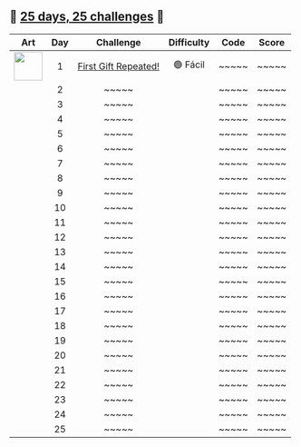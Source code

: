 ## 🎄 [25 days, 25 challenges](https://adventjs.dev/es) 🎄

| Art                                                                                                | Day | Challenge                                                                                      | Difficulty  | Code                         | Score  |
| :-----------------------------------------------------------------:                                | :-: | :--------------------------------------------------------------------------------------------: | :---------: | :--------------------------: | :----: |
| <img src="https://adventjs.dev/challenges-2023/1.png" width="50" style="object-fit: contain;" />   |  1  | [First Gift Repeated!](https://adventjs.dev/es/challenges/2023/1)       | 🟢  Fácil   | ~~~~~ | ~~~~~    |
|    |  2  | ~~~~~       |        | ~~~~~ | ~~~~~    |
|    |  3  | ~~~~~       |        | ~~~~~ | ~~~~~    |
|    |  4  | ~~~~~       |        | ~~~~~ | ~~~~~    |
|    |  5  | ~~~~~       |        | ~~~~~ | ~~~~~    |
|    |  6  | ~~~~~       |        | ~~~~~ | ~~~~~    |
|    |  7  | ~~~~~       |        | ~~~~~ | ~~~~~    |
|    |  8  | ~~~~~       |        | ~~~~~ | ~~~~~    |
|    |  9  | ~~~~~       |        | ~~~~~ | ~~~~~    |
|    | 10  | ~~~~~       |        | ~~~~~ | ~~~~~    |
|    | 11  | ~~~~~       |        | ~~~~~ | ~~~~~    |
|    | 12  | ~~~~~       |        | ~~~~~ | ~~~~~    |
|    | 13  | ~~~~~       |        | ~~~~~ | ~~~~~    |
|    | 14  | ~~~~~       |        | ~~~~~ | ~~~~~    |
|    | 15  | ~~~~~       |        | ~~~~~ | ~~~~~    |
|    | 16  | ~~~~~       |        | ~~~~~ | ~~~~~    |
|    | 17  | ~~~~~       |        | ~~~~~ | ~~~~~    |
|    | 18  | ~~~~~       |        | ~~~~~ | ~~~~~    |
|    | 19  | ~~~~~       |        | ~~~~~ | ~~~~~    |
|    | 20  | ~~~~~       |        | ~~~~~ | ~~~~~    |
|    | 21  | ~~~~~       |        | ~~~~~ | ~~~~~    |
|    | 22  | ~~~~~       |        | ~~~~~ | ~~~~~    |
|    | 23  | ~~~~~       |        | ~~~~~ | ~~~~~    |
|    | 24  | ~~~~~       |        | ~~~~~ | ~~~~~    |
|    | 25  | ~~~~~       |        | ~~~~~ | ~~~~~    |
